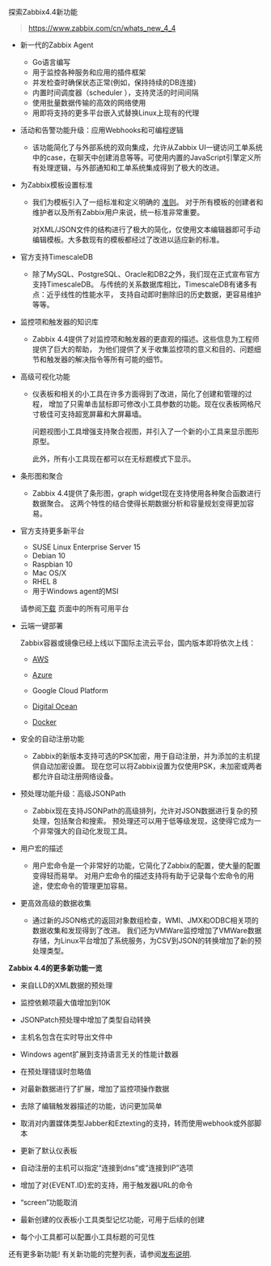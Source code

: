 探索Zabbix4.4新功能

>  https://www.zabbix.com/cn/whats_new_4_4 

* 新一代的Zabbix Agent

  * Go语言编写
  *  用于监控各种服务和应用的插件框架 
  *  并发检查时确保状态正常(例如，保持持续的DB连接) 
  *  内置时间调度器（scheduler ），支持灵活的时间间隔 
  *  使用批量数据传输的高效的网络使用 
  *  用即将支持的更多平台嵌入式替换Linux上现有的代理 

* 活动和告警功能升级：应用Webhooks和可编程逻辑

  * 该功能简化了与外部系统的双向集成，允许从Zabbix UI一键访问工单系统中的case，在聊天中创建消息等等。可使用内置的JavaScript引擎定义所有处理逻辑，与外部通知和工单系统集成得到了极大的改进。

* 为Zabbix模板设置标准

  * 我们为模板引入了一组标准和定义明确的 [准则](https://www.zabbix.com/documentation/guidelines/templates)。 对于所有模板的创建者和维护者以及所有Zabbix用户来说，统一标准非常重要。

    对XML/JSON文件的结构进行了极大的简化，仅使用文本编辑器即可手动编辑模板。大多数现有的模板都经过了改进以适应新的标准。

* 官方支持TimescaleDB

  * 除了MySQL、PostgreSQL、Oracle和DB2之外，我们现在正式宣布官方支持TimescaleDB。 与传统的关系数据库相比，TimescaleDB有诸多有点：近乎线性的性能水平， 支持自动即时删除旧的历史数据，更容易维护等等。

* 监控项和触发器的知识库

  *  Zabbix 4.4提供了对监控项和触发器的更直观的描述。这些信息为工程师提供了巨大的帮助， 为他们提供了关于收集监控项的意义和目的、问题细节和触发器的解决指令等所有可能的细节。 

* 高级可视化功能

  * 仪表板和相关的小工具在许多方面得到了改进，简化了创建和管理的过程， 增加了只需单击鼠标即可修改小工具参数的功能。现在仪表板网格尺寸极佳可支持超宽屏幕和大屏幕墙。

    问题视图小工具增强支持聚合视图，并引入了一个新的小工具来显示图形原型。

    此外，所有小工具现在都可以在无标题模式下显示。

* 条形图和聚合

  *  Zabbix 4.4提供了条形图，graph widget现在支持使用各种聚合函数进行数据聚合。 这两个特性的结合使得长期数据分析和容量规划变得更加容易。 

* 官方支持更多新平台

  * SUSE Linux Enterprise Server 15
  * Debian 10
  * Raspbian 10
  * Mac OS/X
  * RHEL 8
  * 用于Windows agent的MSI

  请参阅[下载](https://www.zabbix.com/cn/download) 页面中的所有可用平台

* 云端一键部署

  Zabbix容器或镜像已经上线以下国际主流云平台，国内版本即将依次上线：

  - [AWS](https://aws.amazon.com/marketplace/pp/B07YLKJTZQ?qid=1570610512988&sr=0-6&ref_=srh_res_product_title)

  - [Azure](https://azuremarketplace.microsoft.com/en-us/marketplace/apps/zabbix.zabbix_vm1?tab=Overview)

  - Google Cloud Platform

  - [Digital Ocean](https://marketplace.digitalocean.com/apps/zabbix)

  - [Docker](https://www.zabbix.com/cn/whats_new_4_4)

* 安全的自动注册功能

  * Zabbix的新版本支持可选的PSK加密，用于自动注册，并为添加的主机提供自动加密设置。 现在您可以将Zabbix设置为仅使用PSK，未加密或两者都允许自动注册网络设备。

* 预处理功能升级：高级JSONPath

  * Zabbix现在支持JSONPath的高级排列，允许对JSON数据进行复杂的预处理，包括聚合和搜索。 预处理还可以用于低等级发现，这使得它成为一个非常强大的自动化发现工具。

* 用户宏的描述

  * 用户宏命令是一个非常好的功能，它简化了Zabbix的配置，使大量的配置变得轻而易举。 对用户宏命令的描述支持将有助于记录每个宏命令的用途，使宏命令的管理更加容易。

* 更高效高级的数据收集
  * 通过新的JSON格式的返回对象数组检查，WMI、JMX和ODBC相关项的数据收集和发现得到了改进。 我们还为VMWare监控增加了VMWare数据存储，为Linux平台增加了系统服务，为CSV到JSON的转换增加了新的预处理类型。

**Zabbix 4.4的更多新功能一览**

- 来自LLD的XML数据的预处理
- 监控依赖项最大值增加到10K
- JSONPatch预处理中增加了类型自动转换
- 主机名包含在实时导出文件中
- Windows agent扩展到支持语言无关的性能计数器
- 在预处理错误时忽略值
- 对最新数据进行了扩展，增加了监控项操作数据
- 去除了编辑触发器描述的功能，访问更加简单

 

- 取消对内置媒体类型Jabber和Eztexting的支持，转而使用webhook或外部脚本
- 更新了默认仪表板
- 自动注册的主机可以指定“连接到dns”或“连接到IP”选项
- 增加了对{EVENT.ID}宏的支持，用于触发器URL的命令
- “screen”功能取消
- 最新创建的仪表板小工具类型记忆功能，可用于后续的创建
- 每个小工具都可以配置小工具标题的可见性

 

还有更多新功能! 有关新功能的完整列表，请参阅[发布说明](https://www.zabbix.com/rn/rn4.4.0).